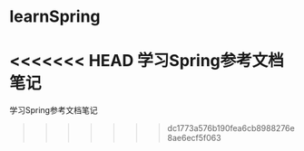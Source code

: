 # learnSpring

<<<<<<< HEAD
学习Spring参考文档笔记
=======
学习Spring参考文档笔记
>>>>>>> dc1773a576b190fea6cb8988276e8ae6ecf5f063
